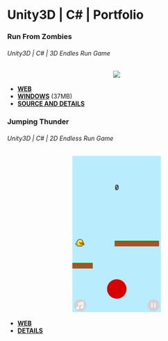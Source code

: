 # Unity3D | C# | Portfolio

### Run From Zombies
###### Unity3D | C# | 3D Endles Run Game
<p align="center">
<img src="/gif/runfromzombies.gif" />
</p>
<ul>
  <li><strong><a href="https://leonardusoa.github.io/runfromzomzom/index.html" target="_blank" rel="noopener noreferrer">WEB</a></strong></li>
  <li><strong><a href="https://drive.google.com/open?id=1uvBmY5E_QmEVHbXUQTm9RDA6CNmryacl" target="_blank" rel="noopener noreferrer">WINDOWS</a></strong> (37MB)</li>
  <li><strong><a href="https://github.com/leonardusoa/RunFromZombiesFullProject" target="_blank" rel="noopener noreferrer">SOURCE AND DETAILS</a></strong></li>
</ul>

### Jumping Thunder
###### Unity3D | C# | 2D Endless Run Game
<p align="center">
<img src="/gif/jumpthun.gif" height=360px />
</p>
<ul>
  <li><strong><a href="https://leonardusoa.github.io/jumpinbird/index.html" target="_blank" rel="noopener noreferrer">WEB</a></strong></li>
  <!--- <li><strong><a href="https://drive.google.com/open?id=1uvBmY5E_QmEVHbXUQTm9RDA6CNmryacl" target="_blank" rel="noopener noreferrer">WINDOWS</a></strong> (37MB)</li> -->
  <li><strong><a href="https://github.com/leonardusoa/jumpinbird" target="_blank" rel="noopener noreferrer">DETAILS</a></strong></li>
</ul>

